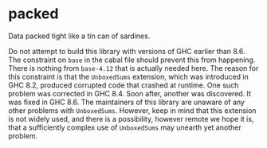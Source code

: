 # packed

Data packed tight like a tin can of sardines.

Do not attempt to build this library with versions of GHC earlier than 8.6.
The constraint on `base` in the cabal file should prevent this from happening.
There is nothing from `base-4.12` that is actually needed here. The reason
for this constraint is that the `UnboxedSums` extension, which was introduced
in GHC 8.2, produced corrupted code that crashed at runtime. One such problem
was corrected in GHC 8.4. Soon after, another was discovered. It was fixed
in GHC 8.6. The maintainers of this library are unaware of any other problems
with `UnboxedSums`. However, keep in mind that this extension is not widely used,
and there is a possibility, however remote we hope it is, that a sufficiently
complex use of `UnboxedSums` may unearth yet another problem.
